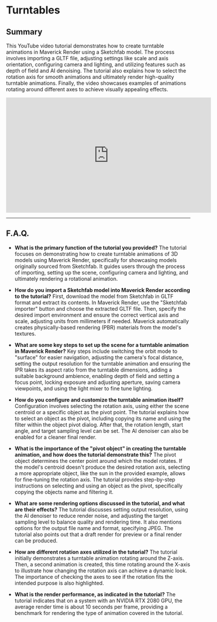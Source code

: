 # Turntables

## Summary

This YouTube video tutorial demonstrates how to create turntable animations in Maverick Render using a Sketchfab model. The process involves importing a GLTF file, adjusting settings like scale and axis orientation, configuring camera and lighting, and utilizing features such as depth of field and AI denoising. The tutorial also explains how to select the rotation axis for smooth animations and ultimately render high-quality turntable animations. Finally, the video showcases examples of animations rotating around different axes to achieve visually appealing effects.

<iframe width="560" height="315" src="https://www.youtube.com/embed/J-_UUW3YL10?si=lPWrxFzu8-PwKVaS" title="YouTube video player" frameborder="0" allow="accelerometer; autoplay; clipboard-write; encrypted-media; gyroscope; picture-in-picture; web-share" referrerpolicy="strict-origin-when-cross-origin" allowfullscreen></iframe>

---

## F.A.Q.

- **What is the primary function of the tutorial you provided?**
The tutorial focuses on demonstrating how to create turntable animations of 3D models using Maverick Render, specifically for showcasing models originally sourced from Sketchfab. It guides users through the process of importing, setting up the scene, configuring camera and lighting, and ultimately rendering a rotational animation.

- **How do you import a Sketchfab model into Maverick Render according to the tutorial?**
First, download the model from Sketchfab in GLTF format and extract its contents. In Maverick Render, use the "Sketchfab importer" button and choose the extracted GLTF file. Then, specify the desired import environment and ensure the correct vertical axis and scale, adjusting units from millimeters if needed. Maverick automatically creates physically-based rendering (PBR) materials from the model's textures.

- **What are some key steps to set up the scene for a turntable animation in Maverick Render?**
Key steps include switching the orbit mode to "surface" for easier navigation, adjusting the camera's focal distance, setting the output resolution for the turntable animation and ensuring the IPR takes its aspect ratio from the turntable dimensions, adding a suitable background ambience, enabling depth of field and setting a focus point, locking exposure and adjusting aperture, saving camera viewpoints, and using the light mixer to fine tune lighting.

- **How do you configure and customize the turntable animation itself?**
Configuration involves selecting the rotation axis, using either the scene centroid or a specific object as the pivot point. The tutorial explains how to select an object as the pivot, including copying its name and using the filter within the object pivot dialog. After that, the rotation length, start angle, and target sampling level can be set. The AI denoiser can also be enabled for a cleaner final render.

- **What is the importance of the "pivot object" in creating the turntable animation, and how does the tutorial demonstrate this?**
The pivot object determines the center point around which the model rotates. If the model's centroid doesn't produce the desired rotation axis, selecting a more appropriate object, like the sun in the provided example, allows for fine-tuning the rotation axis. The tutorial provides step-by-step instructions on selecting and using an object as the pivot, specifically copying the objects name and filtering it.

- **What are some rendering options discussed in the tutorial, and what are their effects?**
The tutorial discusses setting output resolution, using the AI denoiser to reduce render noise, and adjusting the target sampling level to balance quality and rendering time. It also mentions options for the output file name and format, specifying JPEG. The tutorial also points out that a draft render for preview or a final render can be produced.

- **How are different rotation axes utilized in the tutorial?**
The tutorial initially demonstrates a turntable animation rotating around the Z-axis. Then, a second animation is created, this time rotating around the X-axis to illustrate how changing the rotation axis can achieve a dynamic look. The importance of checking the axes to see if the rotation fits the intended purpose is also highlighted.

- **What is the render performance, as indicated in the tutorial?**
The tutorial indicates that on a system with an NVIDIA RTX 2080 GPU, the average render time is about 10 seconds per frame, providing a benchmark for rendering the type of animation covered in the tutorial.